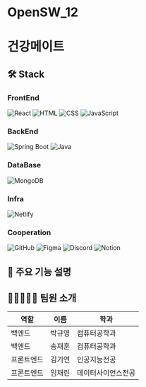 # OpenSW_12
# 건강메이트



## 🛠️ Stack

### FrontEnd
![React](https://img.shields.io/badge/react-61DAFB?style=for-the-badge&logo=react&logoColor=white)
![HTML](https://img.shields.io/badge/html-E34F26?style=for-the-badge&logo=html5&logoColor=white)
![CSS](https://img.shields.io/badge/css-1572B6?style=for-the-badge&logo=css3&logoColor=white)
![JavaScript](https://img.shields.io/badge/javascript-F7DF1E?style=for-the-badge&logo=javascript&logoColor=black)

### BackEnd
![Spring Boot](https://img.shields.io/badge/springboot-6DB33F?style=for-the-badge&logo=springboot&logoColor=white)
![Java](https://img.shields.io/badge/java-007396?style=for-the-badge&logo=java&logoColor=white)

### DataBase
![MongoDB](https://img.shields.io/badge/mongodb-47A248?style=for-the-badge&logo=mongodb&logoColor=white)

### Infra
![Netlify](https://img.shields.io/badge/netlify-00C7B7?style=for-the-badge&logo=netlify&logoColor=white)

### Cooperation
![GitHub](https://img.shields.io/badge/github-181717?style=for-the-badge&logo=github&logoColor=white)
![Figma](https://img.shields.io/badge/figma-F24E1E?style=for-the-badge&logo=figma&logoColor=white)
![Discord](https://img.shields.io/badge/discord-5865F2?style=for-the-badge&logo=discord&logoColor=white)
![Notion](https://img.shields.io/badge/notion-000000?style=for-the-badge&logo=notion&logoColor=white)

## 📌 주요 기능 설명


## 🧑🏻‍🤝‍👩🏻 팀원 소개

| 역할   | 이름   | 학과        |
|--------|--------|------------|
| 백엔드   | 박규영 | 컴퓨터공학과 |
| 백엔드   | 송재훈 | 컴퓨터공학과 |
| 프론트엔드   | 김기연 | 인공지능전공 |
| 프론트엔드   | 임채린 | 데이터사이언스전공 |
